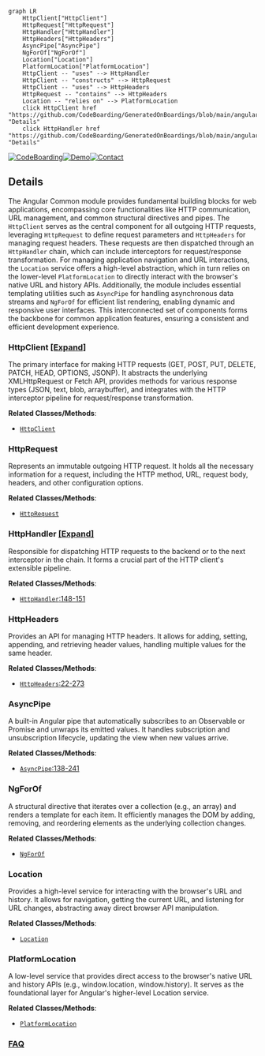 ```mermaid
graph LR
    HttpClient["HttpClient"]
    HttpRequest["HttpRequest"]
    HttpHandler["HttpHandler"]
    HttpHeaders["HttpHeaders"]
    AsyncPipe["AsyncPipe"]
    NgForOf["NgForOf"]
    Location["Location"]
    PlatformLocation["PlatformLocation"]
    HttpClient -- "uses" --> HttpHandler
    HttpClient -- "constructs" --> HttpRequest
    HttpClient -- "uses" --> HttpHeaders
    HttpRequest -- "contains" --> HttpHeaders
    Location -- "relies on" --> PlatformLocation
    click HttpClient href "https://github.com/CodeBoarding/GeneratedOnBoardings/blob/main/angular/HttpClient.md" "Details"
    click HttpHandler href "https://github.com/CodeBoarding/GeneratedOnBoardings/blob/main/angular/HttpHandler.md" "Details"
```

[![CodeBoarding](https://img.shields.io/badge/Generated%20by-CodeBoarding-9cf?style=flat-square)](https://github.com/CodeBoarding/CodeBoarding)[![Demo](https://img.shields.io/badge/Try%20our-Demo-blue?style=flat-square)](https://www.codeboarding.org/demo)[![Contact](https://img.shields.io/badge/Contact%20us%20-%20contact@codeboarding.org-lightgrey?style=flat-square)](mailto:contact@codeboarding.org)

## Details

The Angular Common module provides fundamental building blocks for web applications, encompassing core functionalities like HTTP communication, URL management, and common structural directives and pipes. The `HttpClient` serves as the central component for all outgoing HTTP requests, leveraging `HttpRequest` to define request parameters and `HttpHeaders` for managing request headers. These requests are then dispatched through an `HttpHandler` chain, which can include interceptors for request/response transformation. For managing application navigation and URL interactions, the `Location` service offers a high-level abstraction, which in turn relies on the lower-level `PlatformLocation` to directly interact with the browser's native URL and history APIs. Additionally, the module includes essential templating utilities such as `AsyncPipe` for handling asynchronous data streams and `NgForOf` for efficient list rendering, enabling dynamic and responsive user interfaces. This interconnected set of components forms the backbone for common application features, ensuring a consistent and efficient development experience.

### HttpClient [[Expand]](./HttpClient.md)
The primary interface for making HTTP requests (GET, POST, PUT, DELETE, PATCH, HEAD, OPTIONS, JSONP). It abstracts the underlying XMLHttpRequest or Fetch API, provides methods for various response types (JSON, text, blob, arraybuffer), and integrates with the HTTP interceptor pipeline for request/response transformation.


**Related Classes/Methods**:

- <a href="https://github.com/angular/angular/blob/main/integration/platform-server/projects/ngmodule/src/app/http-transferstate-lazy-on-init/http-transferstate-lazy-on-init.component.ts" target="_blank" rel="noopener noreferrer">`HttpClient`</a>


### HttpRequest
Represents an immutable outgoing HTTP request. It holds all the necessary information for a request, including the HTTP method, URL, request body, headers, and other configuration options.


**Related Classes/Methods**:

- <a href="https://github.com/angular/angular/blob/main/packages/platform-server/src/types.d.ts" target="_blank" rel="noopener noreferrer">`HttpRequest`</a>


### HttpHandler [[Expand]](./HttpHandler.md)
Responsible for dispatching HTTP requests to the backend or to the next interceptor in the chain. It forms a crucial part of the HTTP client's extensible pipeline.


**Related Classes/Methods**:

- <a href="https://github.com/angular/angular/blob/main/packages/common/http/src/backend.ts#L148-L151" target="_blank" rel="noopener noreferrer">`HttpHandler`:148-151</a>


### HttpHeaders
Provides an API for managing HTTP headers. It allows for adding, setting, appending, and retrieving header values, handling multiple values for the same header.


**Related Classes/Methods**:

- <a href="https://github.com/angular/angular/blob/main/packages/common/http/src/headers.ts#L22-L273" target="_blank" rel="noopener noreferrer">`HttpHeaders`:22-273</a>


### AsyncPipe
A built-in Angular pipe that automatically subscribes to an Observable or Promise and unwraps its emitted values. It handles subscription and unsubscription lifecycle, updating the view when new values arrive.


**Related Classes/Methods**:

- <a href="https://github.com/angular/angular/blob/main/packages/common/src/pipes/async_pipe.ts#L138-L241" target="_blank" rel="noopener noreferrer">`AsyncPipe`:138-241</a>


### NgForOf
A structural directive that iterates over a collection (e.g., an array) and renders a template for each item. It efficiently manages the DOM by adding, removing, and reordering elements as the underlying collection changes.


**Related Classes/Methods**:

- <a href="https://github.com/angular/angular/blob/main/packages/common/src/directives/ng_for_of.ts" target="_blank" rel="noopener noreferrer">`NgForOf`</a>


### Location
Provides a high-level service for interacting with the browser's URL and history. It allows for navigation, getting the current URL, and listening for URL changes, abstracting away direct browser API manipulation.


**Related Classes/Methods**:

- <a href="https://github.com/angular/angular/blob/main/packages/platform-server/src/http.ts" target="_blank" rel="noopener noreferrer">`Location`</a>


### PlatformLocation
A low-level service that provides direct access to the browser's native URL and history APIs (e.g., window.location, window.history). It serves as the foundational layer for Angular's higher-level Location service.


**Related Classes/Methods**:

- <a href="https://github.com/angular/angular/blob/main/packages/platform-server/src/http.ts" target="_blank" rel="noopener noreferrer">`PlatformLocation`</a>




### [FAQ](https://github.com/CodeBoarding/GeneratedOnBoardings/tree/main?tab=readme-ov-file#faq)